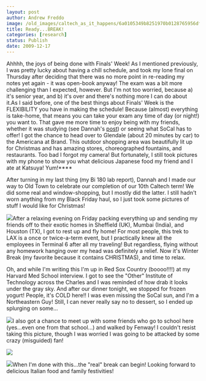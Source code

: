 ```yaml
---
layout: post
author: Andrew Freddo
image: /old_images/caltech_as_it_happens/6a0105349b8251970b0128765956df970c.jpg
title: Ready...BREAK!
categories: [research]
status: Publish
date: 2009-12-17
---
```



Ahhhh, the joys of being done with Finals' Week! As I mentioned previously, I was pretty lucky about having a chill schedule, and took my lone final on Thursday after deciding that there was no more point in re-reading my notes yet again - it was open-book anyway! The exam was a bit more challenging than I expected, however. But I'm not too worried, because a) it's senior year, and b) it's over and there's nothing more I can do about it.As I said before, one of the best things about Finals' Week is the FLEXIBILITY you have in making the schedule! Because (almost) everything is take-home, that means you can take your exam any time of day (or night!) you want to. That gave me more time to enjoy being with my friends, whether it was studying (see Dannah's [post](https://caltech.typepad.com/caltech_as_it_happens/2009/12/studying-at-starbucks-the-final-push.html)) or seeing what SoCal has to offer! I got the chance to head over to Glendale (about 20 minutes by car) to the Americana at Brand. This outdoor shopping area was beautifully lit up for Christmas and has amazing stores, choreographed fountains, and restaurants. Too bad I forgot my camera! But fortunately, I still took pictures with my phone to show you what delicious Japanese food my friend and I ate at Katsuya! Yum!****

After turning in my last thing (my Bi 180 lab report), Dannah and I made our way to Old Town to celebrate our completion of our 10th Caltech term! We did some real and window-shopping, but I mostly did the latter. I still hadn't worn anything from my Black Friday haul, so I just took some pictures of stuff I would like for Christmas!


![](/old_images/caltech_as_it_happens/6a0105349b8251970b0120a7565e49970b.jpg)After a relaxing evening on Friday packing everything up and sending my friends off to their exotic homes in Sheffield (UK), Mumbai (India), and Houston (TX), I got to rest up and fly home! For most people, this trek to LAX is a once or twice-a-term event, but I practically knew all the employees in Terminal 6 after all my traveling! But regardless, flying without any homework hanging over my head was definitely a relief. Now it's Winter Break (my favorite because it contains CHRISTMAS), and time to relax.

Oh, and while I'm writing this I'm up in Red Sox Country (boooo!!!!) at my Harvard Med School interview. I got to see the "Other" Institute of Technology across the Charles and I was reminded of how drab it looks under the gray sky. And after our dinner tonight, we stopped for frozen yogurt! People, it's COLD here!! I was even missing the SoCal sun, and I'm a Northeastern Guy! Still, I can never really say no to dessert, so I ended up splurging on some...


![](/old_images/caltech_as_it_happens/6a0105349b8251970b012876595858970c.jpg)I also got a chance to meet up with some friends who go to school here (yes...even one from that school...) and walked by Fenway! I couldn't resist taking this picture, though I was worried I was going to be attacked by some crazy (misguided) fan!


![](/old_images/caltech_as_it_happens/6a0105349b8251970b0128765959b7970c.jpg)

![](/old_images/caltech_as_it_happens/6a0105349b8251970b012876595bdb970c.jpg)When I'm done with this...the "real" break can begin! Looking forward to delicious Italian food and family festivities!


